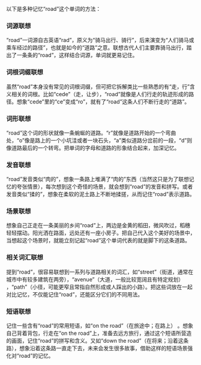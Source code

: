 以下是多种记忆“road”这个单词的方法：

### 词源联想
“road”一词源自古英语“rad”，原义为“骑马出行、骑行”，后来演变为“人们骑马或乘车经过的路径”，也就是如今的“道路”之意。联想古代人们主要靠骑马出行，踏出了一条条的“road”，这样结合词源，单词就更易记住。

### 词根词缀联想
虽然“road”本身没有常见的词根词缀，但可把它拆解类比一些熟悉的有“走，行”含义相关的词根。比如“cede”（走，让步），“road”就像是人们行走的轨迹形成的路径。想象“cede”里的“ce”变成“ro”，就有了“road”这条人们不断行走的“道路”。

### 词形联想
“road”这个词的形状就像一条蜿蜒的道路。“r”就像是道路开始的一个弯曲处，“o”像是路上的一个小坑洼或者一块石头，“a”类似道路分岔前的一段，“d”则像道路最后的一个转弯。把单词的字母和道路的形象结合起来，加深记忆。

### 发音联想
“road”发音类似“肉的”，想象一条路上堆满了“肉的”东西（当然这只是为了联想记忆的夸张情景），每次想到这个奇怪的场景，就会想到“road”的发音和拼写。或者发音类似“揉的”，想象在柔软的泥土路上不断地揉搓，从而记住“road”表示道路。

### 场景联想
想象自己正走在一条美丽的乡间“road”上，两边是金黄的稻田，微风吹过，稻穗轻轻摆动。阳光洒在路面，远处还有一座小房子。把自己代入这个美好的场景中，当想起这个场景时，就能立刻记起“road”这个单词代表的就是脚下的这条道路。

### 相关词汇联想
提到“road”，很容易联想到一系列与道路相关的词汇，如“street”（街道，通常在城市中有较多建筑在两旁），“avenue”（大道，一般比较宽阔且有特定规划） ，“path”（小径，可能更窄且常指自然形成或人踩出的小路）。把这些词放在一起对比记忆，不仅能记住“road”，还能区分它们的不同用法。

### 短语联想
记住一些含有“road”的常用短语，如“on the road”（在旅途中；在路上） 。想象自己背着背包，行走在“on the road”上，准备去远方旅行，通过这个短语所营造的画面，记住“road”的拼写和含义。又如“down the road”（在将来；沿着这条路），想象沿着这条路一直走下去，未来会发生很多故事，借助这样的短语场景强化对“road”的记忆。 